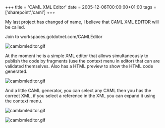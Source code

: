 +++
title = 'CAML XML Editor'
date = 2005-12-06T00:00:00+01:00
tags = ['sharepoint','caml']
+++


My last project has changed of name, I believe that CAML XML EDITOR will be called.

Join to workspaces.gotdotnet.com/CAMLEditor

![camlxmleditor.gif](/images/Sharepoint/CAML-Editor-v0-1.gif)

At the moment he is a simple XML editor that allows simultaneously to publish the code by fragments (use the context menu in editor) that can are validated themselves. Also has a HTML preview to show the HTML code generated.

![camlxmleditor.gif](/images/Sharepoint/CAML-Editor-v0-2.gif)


And a little CAML generator, you can select any CAML then you has the correct XML, if you select a reference in the XML you can expand it using the context menu.

![camlxmleditor.gif](/images/Sharepoint/CAML-Editor-v0-3.gif)

![camlxmleditor.gif](/images/Sharepoint/CAML-Editor-v0-4.gif)



